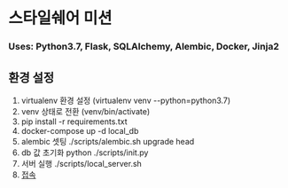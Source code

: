 # 스타일쉐어 미션
### Uses: Python3.7, Flask, SQLAlchemy, Alembic, Docker, Jinja2

## 환경 설정
1. virtualenv 환경 설정 (virtualenv venv --python=python3.7)
2. venv 상태로 전환 (venv/bin/activate)
3. pip install -r requirements.txt
4. docker-compose up -d local_db
5. alembic 셋팅 ./scripts/alembic.sh upgrade head
6. db 값 초기화 python ./scripts/init.py
7. 서버 실행 ./scripts/local_server.sh
8. [접속](http://127.0.0.1:5000)
